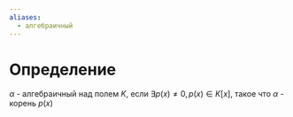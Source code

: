 ```yaml
---
aliases:
  - алгебраичный
---
```

# Определение
$\alpha$ - алгебраичный над полем $K$, если $\exists p(x) \not = 0, p(x) \in K[x]$, такое что $\alpha$ - корень $p(x)$ 